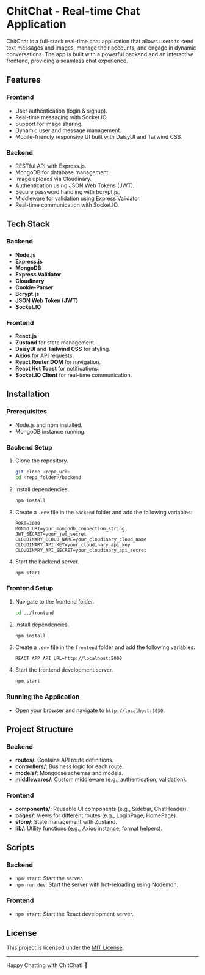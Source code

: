 # ChitChat - Real-time Chat Application

ChitChat is a full-stack real-time chat application that allows users to send text messages and images, manage their accounts, and engage in dynamic conversations. The app is built with a powerful backend and an interactive frontend, providing a seamless chat experience.

## Features

### Frontend
- User authentication (login & signup).
- Real-time messaging with Socket.IO.
- Support for image sharing.
- Dynamic user and message management.
- Mobile-friendly responsive UI built with DaisyUI and Tailwind CSS.

### Backend
- RESTful API with Express.js.
- MongoDB for database management.
- Image uploads via Cloudinary.
- Authentication using JSON Web Tokens (JWT).
- Secure password handling with bcrypt.js.
- Middleware for validation using Express Validator.
- Real-time communication with Socket.IO.

## Tech Stack

### Backend
- **Node.js**
- **Express.js**
- **MongoDB**
- **Express Validator**
- **Cloudinary**
- **Cookie-Parser**
- **Bcrypt.js**
- **JSON Web Token (JWT)**
- **Socket.IO**

### Frontend
- **React.js**
- **Zustand** for state management.
- **DaisyUI** and **Tailwind CSS** for styling.
- **Axios** for API requests.
- **React Router DOM** for navigation.
- **React Hot Toast** for notifications.
- **Socket.IO Client** for real-time communication.

## Installation

### Prerequisites
- Node.js and npm installed.
- MongoDB instance running.

### Backend Setup
1. Clone the repository.
   ```bash
   git clone <repo_url>
   cd <repo_folder>/backend
   ```
2. Install dependencies.
   ```bash
   npm install
   ```
3. Create a `.env` file in the `backend` folder and add the following variables:
   ```env
   PORT=3030
   MONGO_URI=your_mongodb_connection_string
   JWT_SECRET=your_jwt_secret
   CLOUDINARY_CLOUD_NAME=your_cloudinary_cloud_name
   CLOUDINARY_API_KEY=your_cloudinary_api_key
   CLOUDINARY_API_SECRET=your_cloudinary_api_secret
   ```
4. Start the backend server.
   ```bash
   npm start
   ```

### Frontend Setup
1. Navigate to the frontend folder.
   ```bash
   cd ../frontend
   ```
2. Install dependencies.
   ```bash
   npm install
   ```
3. Create a `.env` file in the `frontend` folder and add the following variables:
   ```env
   REACT_APP_API_URL=http://localhost:5000
   ```
4. Start the frontend development server.
   ```bash
   npm start
   ```

### Running the Application
- Open your browser and navigate to `http://localhost:3030`.

## Project Structure

### Backend
- **routes/**: Contains API route definitions.
- **controllers/**: Business logic for each route.
- **models/**: Mongoose schemas and models.
- **middlewares/**: Custom middleware (e.g., authentication, validation).

### Frontend
- **components/**: Reusable UI components (e.g., Sidebar, ChatHeader).
- **pages/**: Views for different routes (e.g., LoginPage, HomePage).
- **store/**: State management with Zustand.
- **lib/**: Utility functions (e.g., Axios instance, format helpers).

## Scripts

### Backend
- `npm start`: Start the server.
- `npm run dev`: Start the server with hot-reloading using Nodemon.

### Frontend
- `npm start`: Start the React development server.

## License
This project is licensed under the [MIT License](LICENSE).

---

Happy Chatting with ChitChat! 🚀

